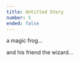```yaml
---
title: Untitled Story
number: 5
ended: false
---
```


<story-part username="hennifant" image="">

a magic frog...

</story-part>
<story-part username="thecodelander" image="">

and his friend the wizard...

</story-part>

